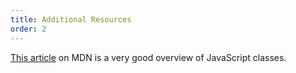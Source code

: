 ```yaml
---
title: Additional Resources
order: 2
---
```


[This article](https://developer.mozilla.org/en-US/docs/Web/JavaScript/Reference/Classes)
on MDN is a very good overview of JavaScript classes.
